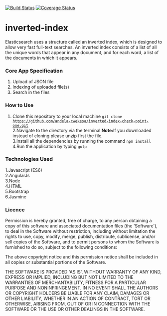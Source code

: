 [![Build Status](https://travis-ci.org/andela-cwekesa/inverted-index-check-point-one.svg?branch=C1_inverted-index)](https://travis-ci.org/andela-cwekesa/inverted-index-check-point-one)
[![Coverage Status](https://coveralls.io/repos/github/andela-cwekesa/inverted-index-check-point-one/badge.svg?branch=master)](https://coveralls.io/github/andela-cwekesa/inverted-index-check-point-one?branch=master)
<br>
# inverted-index
Elasticsearch uses a structure called an inverted index, which is designed to allow very fast full-text searches. An inverted index consists of a list of all the unique words that appear in any document, and for each word, a list of the documents in which it appears. <br>

### Core App Specification
1. Upload of JSON file
2. Indexing of uploaded file(s)
3. Search in the files

### How to Use
1. Clone this repository to your local machine
<code>git clone https://github.com/andela-cwekesa/inverted-index-check-point-one.git</code><br>
2.Navigate to the directory via the terminal.<b>Note:</b>If you downloaded instead of cloning please unzip first the file.<br>
3.Install all the dependencies by running the command <code>npm install</code><br>
4.Run the application by typing <code>gulp</code>

### Technologies Used
1.Javascript (ES6) <br>
2.AngularJs<br>
3.Node<br>
4.HTML<br>
5.Bootstrap<br>
6.Jasmine<br>


### Licence
Permission is hereby granted, free of charge, to any person obtaining
a copy of this software and associated documentation files (the
'Software'), to deal in the Software without restriction, including
without limitation the rights to use, copy, modify, merge, publish,
distribute, sublicense, and/or sell copies of the Software, and to
permit persons to whom the Software is furnished to do so, subject to
the following conditions:

The above copyright notice and this permission notice shall be
included in all copies or substantial portions of the Software.

THE SOFTWARE IS PROVIDED 'AS IS', WITHOUT WARRANTY OF ANY KIND,
EXPRESS OR IMPLIED, INCLUDING BUT NOT LIMITED TO THE WARRANTIES OF
MERCHANTABILITY, FITNESS FOR A PARTICULAR PURPOSE AND NONINFRINGEMENT.
IN NO EVENT SHALL THE AUTHORS OR COPYRIGHT HOLDERS BE LIABLE FOR ANY
CLAIM, DAMAGES OR OTHER LIABILITY, WHETHER IN AN ACTION OF CONTRACT,
TORT OR OTHERWISE, ARISING FROM, OUT OF OR IN CONNECTION WITH THE
SOFTWARE OR THE USE OR OTHER DEALINGS IN THE SOFTWARE.